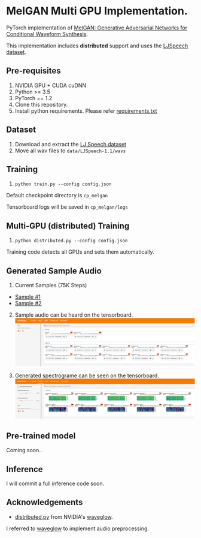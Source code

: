 # MelGAN Multi GPU Implementation.

PyTorch implementation of [MelGAN: Generative Adversarial Networks for
Conditional Waveform Synthesis](https://arxiv.org/pdf/1910.06711.pdf).

This implementation includes **distributed** support and uses the 
[LJSpeech dataset](https://keithito.com/LJ-Speech-Dataset/).


## Pre-requisites
1. NVIDIA GPU + CUDA cuDNN
2. Python >= 3.5
3. PyTorch == 1.2
4. Clone this repository.
5. Install python requirements. Please refer [requirements.txt](requirements.txt)


## Dataset
1. Download and extract the [LJ Speech dataset](https://keithito.com/LJ-Speech-Dataset/)
2. Move all wav files to `data/LJSpeech-1.1/wavs`


## Training
1. `python train.py --config config.json`

Default checkpoint directory is `cp_melgan`

Tensorboard logs will be saved in `cp_melgan/logs`


## Multi-GPU (distributed) Training
1. `python distributed.py --config config.json`

Training code detects all GPUs and sets them automatically. 


## Generated Sample Audio
1. Current Samples (75K Steps)
- [Sample #1](https://github.com/diver-j/melgan-multi/blob/master/samples/generated01.wav)
- [Sample #2](https://github.com/diver-j/melgan-multi/blob/master/samples/generated02.wav)
 
2. Sample audio can be heard on the tensorboard.
![validation_audio](./validation_audio.png)


3. Generated spectrograme can be seen on the tensorboard.
![validation_audio](./validation_spectrogram.png)


## Pre-trained model
Coming soon..


## Inference
I will commit a full inference code soon.


## Acknowledgements
- [distributed.py](distributed.py) from NVIDIA's
[waveglow](https://github.com/NVIDIA/waveglow).

I referred to [waveglow](https://github.com/NVIDIA/waveglow) 
to implement audio preprocessing.


